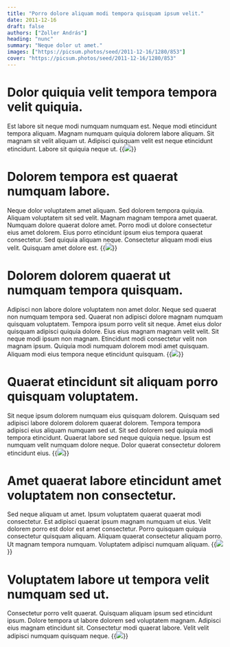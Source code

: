 ```yaml
---
title: "Porro dolore aliquam modi tempora quisquam ipsum velit."
date: 2011-12-16
draft: false 
authors: ["Zoller András"]
heading: "nunc"
summary: "Neque dolor ut amet."
images: ["https://picsum.photos/seed/2011-12-16/1280/853"]
cover: "https://picsum.photos/seed/2011-12-16/1280/853"
---
```

# Dolor quiquia velit tempora tempora velit quiquia.        
Est labore sit neque modi numquam numquam est. Neque modi etincidunt tempora aliquam. Magnam numquam quiquia dolorem labore aliquam. Sit magnam sit velit aliquam ut. Adipisci quisquam velit est neque etincidunt etincidunt. Labore sit quiquia neque ut.
{{<image src="https://picsum.photos/seed/4602/1280/853">}}
# Dolorem tempora est quaerat numquam labore.        
Neque dolor voluptatem amet aliquam. Sed dolorem tempora quiquia. Aliquam voluptatem sit sed velit. Magnam magnam tempora amet quaerat. Numquam dolore quaerat dolore amet. Porro modi ut dolore consectetur eius amet dolorem. Eius porro etincidunt ipsum eius tempora quaerat consectetur. Sed quiquia aliquam neque. Consectetur aliquam modi eius velit. Quisquam amet dolore est.
{{<image src="https://picsum.photos/seed/4612/1280/853">}}
# Dolorem dolorem quaerat ut numquam tempora quisquam.        
Adipisci non labore dolore voluptatem non amet dolor. Neque sed quaerat non numquam tempora sed. Quaerat non adipisci dolore magnam numquam quisquam voluptatem. Tempora ipsum porro velit sit neque. Amet eius dolor quisquam adipisci quiquia dolore. Eius eius magnam magnam velit velit. Sit neque modi ipsum non magnam. Etincidunt modi consectetur velit non magnam ipsum. Quiquia modi numquam dolorem modi amet quisquam. Aliquam modi eius tempora neque etincidunt quisquam.
{{<image src="https://picsum.photos/seed/4622/1280/853">}}
# Quaerat etincidunt sit aliquam porro quisquam voluptatem.        
Sit neque ipsum dolorem numquam eius quisquam dolorem. Quisquam sed adipisci labore dolorem dolorem quaerat dolorem. Tempora tempora adipisci eius aliquam numquam sed ut. Sit sed dolorem sed quiquia modi tempora etincidunt. Quaerat labore sed neque quiquia neque. Ipsum est numquam velit numquam dolore neque. Dolor quaerat consectetur dolorem etincidunt eius.
{{<image src="https://picsum.photos/seed/4632/1280/853">}}
# Amet quaerat labore etincidunt amet voluptatem non consectetur.        
Sed neque aliquam ut amet. Ipsum voluptatem quaerat quaerat modi consectetur. Est adipisci quaerat ipsum magnam numquam ut eius. Velit dolorem porro est dolor est amet consectetur. Porro quisquam quiquia consectetur quisquam aliquam. Aliquam quaerat consectetur aliquam porro. Ut magnam tempora numquam. Voluptatem adipisci numquam aliquam.
{{<image src="https://picsum.photos/seed/4642/1280/853">}}
# Voluptatem labore ut tempora velit numquam sed ut.        
Consectetur porro velit quaerat. Quisquam aliquam ipsum sed etincidunt ipsum. Dolore tempora ut labore dolorem sed voluptatem magnam. Adipisci eius magnam etincidunt sit. Consectetur modi quaerat labore. Velit velit adipisci numquam quisquam neque.
{{<image src="https://picsum.photos/seed/4652/1280/853">}}

